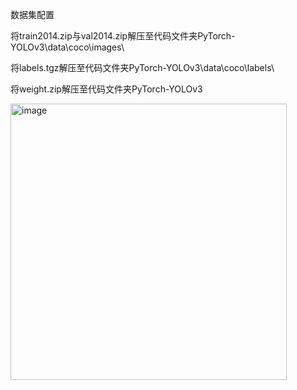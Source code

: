  数据集配置

将train2014.zip与val2014.zip解压至代码文件夹PyTorch-YOLOv3\data\coco\images\ 

将labels.tgz解压至代码文件夹PyTorch-YOLOv3\data\coco\labels\ 

将weight.zip解压至代码文件夹PyTorch-YOLOv3

<img width="442" alt="image" src="https://github.com/ThisUserNotExit/-----/assets/134505985/5d07d2aa-7d2a-41ee-862b-8a79827ee53b">
